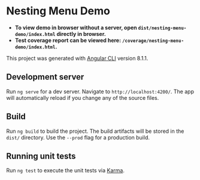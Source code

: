 # Nesting Menu Demo

* **To view demo in browser without a server, open `dist/nesting-menu-demo/index.html` directly in browser.**
* **Test coverage report can be viewed here: `/coverage/nesting-menu-demo/index.html`.**

This project was generated with [Angular CLI](https://github.com/angular/angular-cli) version 8.1.1.

## Development server

Run `ng serve` for a dev server. Navigate to `http://localhost:4200/`. The app will automatically reload if you change any of the source files.

## Build

Run `ng build` to build the project. The build artifacts will be stored in the `dist/` directory. Use the `--prod` flag for a production build.

## Running unit tests

Run `ng test` to execute the unit tests via [Karma](https://karma-runner.github.io).

